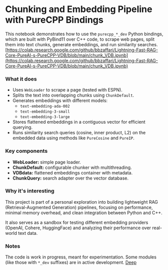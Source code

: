 # Chunking and Embedding Pipeline with PureCPP Bindings

This notebook demonstrates how to use the `purecpp_*_dev` Python bindings, which are built with PyBind11 over C++ code, to scrape web pages, split them into text chunks, generate embeddings, and run similarity searches. 
[https://colab.research.google.com/github/bbzaffari/Lightning-Fast-RAG-Core-PureAI-s-PureCPP-VDB/blob/main/chunk_VDB.ipynb](https://colab.research.google.com/github/bbzaffari/Lightning-Fast-RAG-Core-PureAI-s-PureCPP-VDB/blob/main/chunk_VDB.ipynb)

### What it does

- Uses `WebLoader` to scrape a page (tested with ESPN).
- Splits the text into overlapping chunks using `ChunkDefault`.
- Generates embeddings with different models:
  - `text-embedding-ada-002`
  - `text-embedding-3-small`
  - `text-embedding-3-large`
- Stores flattened embeddings in a contiguous vector for efficient querying.
- Runs similarity search queries (cosine, inner product, L2) on the embedded data using methods like `PureCosine` and `PureIP`.

### Key components

- **WebLoader:** simple page loader.
- **ChunkDefault:** configurable chunker with multithreading.
- **VDBdata:** flattened embeddings container with metadata.
- **ChunkQuery:** search adapter over the vector database.

### Why it's interesting

This project is part of a personal exploration into building lightweight RAG (Retrieval-Augmented Generation) pipelines, focusing on performance, minimal memory overhead, and clean integration between Python and C++.

It also serves as a sandbox for testing different embedding providers (OpenAI, Cohere, HuggingFace) and analyzing their performance over real-world text data.

### Notes

The code is work in progress, meant for experimentation. Some modules (like those with `*_dev` suffixes) are in active development.
[Deep ](https://github.com/bbzaffari/Open-Source-RAG-Engine-System-with-Modular-Vector-Processing)
